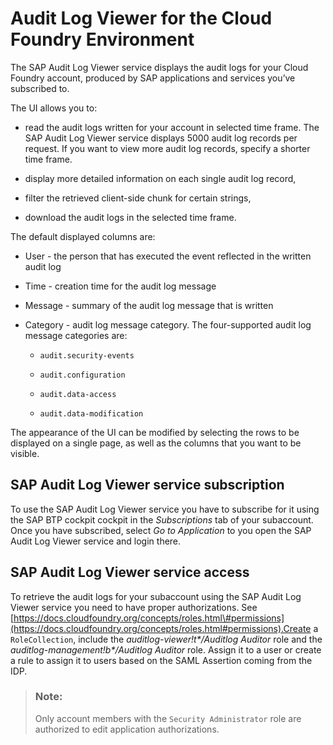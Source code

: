 <!-- loioe3baa5f1a0c64c44aac8ab3ea3d1b500 -->

# Audit Log Viewer for the Cloud Foundry Environment

The SAP Audit Log Viewer service displays the audit logs for your Cloud Foundry account, produced by SAP applications and services you’ve subscribed to.

The UI allows you to:

-   read the audit logs written for your account in selected time frame. The SAP Audit Log Viewer service displays 5000 audit log records per request. If you want to view more audit log records, specify a shorter time frame.

-   display more detailed information on each single audit log record,

-   filter the retrieved client-side chunk for certain strings,

-   download the audit logs in the selected time frame.


The default displayed columns are:

-   User - the person that has executed the event reflected in the written audit log

-   Time - creation time for the audit log message

-   Message - summary of the audit log message that is written

-   Category - audit log message category. The four-supported audit log message categories are:

    -   `audit.security-events`

    -   `audit.configuration`

    -   `audit.data-access`

    -   `audit.data-modification`



The appearance of the UI can be modified by selecting the rows to be displayed on a single page, as well as the columns that you want to be visible.



<a name="loioe3baa5f1a0c64c44aac8ab3ea3d1b500__section_er5_g3k_kfb"/>

## SAP Audit Log Viewer service subscription

To use the SAP Audit Log Viewer service you have to subscribe for it using the SAP BTP cockpit cockpit in the *Subscriptions* tab of your subaccount. Once you have subscribed, select *Go to Application* to you open the SAP Audit Log Viewer service and login there.



<a name="loioe3baa5f1a0c64c44aac8ab3ea3d1b500__section_cbf_43k_kfb"/>

## SAP Audit Log Viewer service access

To retrieve the audit logs for your subaccount using the SAP Audit Log Viewer service you need to have proper authorizations. See [https://docs.cloudfoundry.org/concepts/roles.html\#permissions](https://docs.cloudfoundry.org/concepts/roles.html#permissions).Create a `RoleCollection`, include the *auditlog-viewer!t\*/Auditlog Auditor* role and the *auditlog-management!b\*/Auditlog Auditor* role. Assign it to a user or create a rule to assign it to users based on the SAML Assertion coming from the IDP.

> ### Note:  
> Only account members with the `Security Administrator` role are authorized to edit application authorizations.

